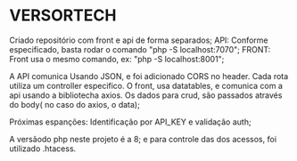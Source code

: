 # VERSORTECH

Criado repositório com front e api de forma separados;
API: Conforme especificado, basta rodar o comando "php -S localhost:7070"; 
FRONT: Front usa o mesmo comando, ex: "php -S localhost:8001";

A API comunica Usando JSON, e foi adicionado CORS no header. Cada rota  utiliza um controller especifico. 
O front, usa datatables, e comunica com a api usando a bibliotecha axios. Os dados para crud, são passados
através do body( no caso do axios, o data);

Próximas espanções: Identificação por API_KEY e validação auth;

A versãodo php neste projeto é a 8;
e para controle das dos acessos, foi utilizado .htacess. 
